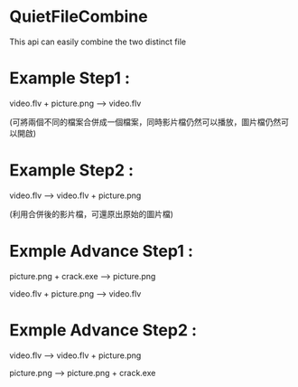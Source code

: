 # QuietFileCombine
This api can easily combine the two distinct file

# Example Step1 :
video.flv + picture.png --> video.flv

(可將兩個不同的檔案合併成一個檔案，同時影片檔仍然可以播放，圖片檔仍然可以開啟)

# Example Step2 :
video.flv --> video.flv + picture.png

(利用合併後的影片檔，可還原出原始的圖片檔)

# Exmple Advance Step1 :
picture.png + crack.exe --> picture.png

video.flv + picture.png --> video.flv

# Exmple Advance Step2 :
video.flv --> video.flv + picture.png

picture.png --> picture.png + crack.exe
